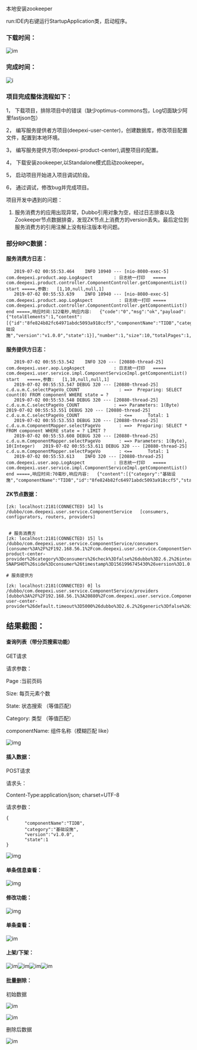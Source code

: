 

本地安装zookeeper



run:IDE内右键运行StartupApplication类，启动程序。



### 下载时间：

![im](./images/clip_image002.jpg)

### 完成时间：

![i](./images/clip_image003.png)

### 项目完成整体流程如下：

1， 下载项目，排除项目中的错误（缺少optimus-commons包，Log切面缺少阿里fastjson包）

2， 编写服务提供者方项目(deepexi-user-center)，创建数据库，修改项目配置文件，配置到本地环境。

3， 编写服务提供方项(deepexi-product-center),调整项目的配置。

4， 下载安装zookeeper,以Standalone模式启动zookeeper。

5， 启动项目开始进入项目调试阶段。

6， 通过调试，修改bug并完成项目。

 

项目开发中遇到的问题：

1. 服务消费方的应用出现异常，Dubbo引用对象为空，经过日志排查以及Zookeeper节点数据排查，发现ZK节点上消费方的version丢失。最后定位到服务消费方的引用注解上没有标注版本号问题。

 

 

### 部分RPC数据：

#### 服务消费方日志：

```
   2019-07-02 00:55:53.464    INFO 10940 --- [nio-8080-exec-5] com.deepexi.product.aop.LogAspect        : 日志统一打印   ===== com.deepexi.product.controller.ComponentController.getComponentList()   start =====,参数:   [1,10,null,null,1]   
   2019-07-02 00:55:53.639    INFO 10940 --- [nio-8080-exec-5]   com.deepexi.product.aop.LogAspect          : 日志统一打印 ===== com.deepexi.product.controller.ComponentController.getComponentList()   end =====,响应时间:122毫秒,响应内容:   {"code":"0","msg":"ok","payload":{"totalElements":1,"content":[{"id":"8fe824b82fc64971abdc5093a918ccf5","componentName":"TIDB","category":"基础设施","version":"v1.0.0","state":1}],"number":1,"size":10,"totalPages":1,"numberOfElements":1}}  
```

#### 服务提供方日志： 

```
   2019-07-02 00:55:53.542    INFO 320 --- [20880-thread-25] com.deepexi.user.aop.LogAspect           : 日志统一打印   ===== com.deepexi.user.service.impl.ComponentServiceImpl.getComponentList() start   =====,参数:   [1,10,null,null,1]   
   2019-07-02 00:55:53.547 DEBUG 320 --- [20880-thread-25]   c.d.u.m.C.selectPageVo_COUNT               : ==>  Preparing: SELECT   count(0) FROM component WHERE state = ?    
   2019-07-02 00:55:53.548 DEBUG 320 --- [20880-thread-25] c.d.u.m.C.selectPageVo_COUNT             : ==> Parameters: 1(Byte)   2019-07-02 00:55:53.551 DEBUG 320 --- [20880-thread-25]   c.d.u.m.C.selectPageVo_COUNT               : <==      Total: 1   
   2019-07-02 00:55:53.553 DEBUG 320 --- [20880-thread-25]   c.d.u.m.ComponentMapper.selectPageVo       : ==>  Preparing: SELECT *   FROM component WHERE state = ? LIMIT ?    
   2019-07-02 00:55:53.608 DEBUG 320 --- [20880-thread-25]   c.d.u.m.ComponentMapper.selectPageVo       : ==> Parameters: 1(Byte), 10(Integer)   2019-07-02 00:55:53.611 DEBUG 320 --- [20880-thread-25]   c.d.u.m.ComponentMapper.selectPageVo       : <==      Total: 1   
   2019-07-02 00:55:53.613    INFO 320 --- [20880-thread-25] com.deepexi.user.aop.LogAspect           : 日志统一打印   ===== com.deepexi.user.service.impl.ComponentServiceImpl.getComponentList()   end =====,响应时间:70毫秒,响应内容:   {"content":[{"category":"基础设施","componentName":"TIDB","id":"8fe824b82fc64971abdc5093a918ccf5","state":1,"version":"v1.0.0"}],"number":1,"numberOfElements":1,"size":10,"totalElements":1,"totalPages":1}   
```





#### ZK节点数据：



```
[zk: localhost:2181(CONNECTED) 14] ls   /dubbo/com.deepexi.user.service.ComponentService   [consumers, configurators, routers, providers]   


 # 服务消费方
[zk: localhost:2181(CONNECTED) 15] ls   /dubbo/com.deepexi.user.service.ComponentService/consumers   [consumer%3A%2F%2F192.168.56.1%2Fcom.deepexi.user.service.ComponentService%3Fapplication%3Ddeepexi-product-center-provider%26category%3Dconsumers%26check%3Dfalse%26dubbo%3D2.6.2%26interface%3Dcom.deepexi.user.service.ComponentService%26methods%3DgetComponentById%2CgetComponentList%2CupdateComponentStateById%2CdeleteComponentById%2CcreateComponent%2CbatchDeleteComponentByIds%2CupdateComponentById%26pid%3D10940%26revision%3D1.0.0-SNAPSHOT%26side%3Dconsumer%26timestamp%3D1561996745430%26version%3D1.0.0]  
```

 ```
# 服务提供方 

[zk: localhost:2181(CONNECTED) 0] ls   /dubbo/com.deepexi.user.service.ComponentService/providers   [dubbo%3A%2F%2F192.168.56.1%3A20880%2Fcom.deepexi.user.service.ComponentService%3Fanyhost%3Dtrue%26application%3Ddeepexi-user-center-provider%26default.timeout%3D5000%26dubbo%3D2.6.2%26generic%3Dfalse%26interface%3Dcom.deepexi.user.service.ComponentService%26methods%3DgetComponentById%2CgetComponentList%2CupdateComponentStateById%2CdeleteComponentById%2CcreateComponent%2CbatchDeleteComponentByIds%2CupdateComponentById%26pid%3D320%26revision%3D1.0.0%26side%3Dprovider%26timestamp%3D1561996555025%26version%3D1.0.0]   
 ```




 

 

## 结果截图：

#### 查询列表（带分页搜索功能）

GET请求

请求参数： 

Page :当前页码

Size: 每页元素个数

State: 状态搜索 （等值匹配）

Category: 类型 （等值匹配）

componentName: 组件名称（模糊匹配 like）

![img](./images/clip_image005.jpg)


 

 

#### 插入数据：

POST请求

请求头：

Content-Type:application/json; charset=UTF-8

 

请求参数： 

```
{
       "componentName":"TIDB",
       "category":"基础设施",
       "version":"v1.0.0",
       "state":1
}

```



![img](./images/clip_image007.jpg)


 

 

#### 单条信息查看：

 

![img](./images/clip_image009.jpg)


 

 

#### 修改功能： 

![img](./images/clip_image011.jpg)

#### 单条查看： 

![im](./images/clip_image013.jpg)


 

#### 上架/下架：

![im](./images/clip_image014.jpg)![im](./images/clip_image017.jpg)![im](./images/clip_image019.jpg)![im](./images/clip_image021.jpg)
 

#### 批量删除：

初始数据

![im](./images/clip_image023.jpg)

![im](./images/clip_image025.jpg)

删除后数据

![im](./images/clip_image027.jpg)